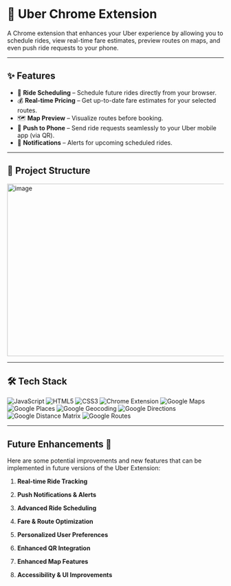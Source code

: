 # 🚖 Uber Chrome Extension  

A Chrome extension that enhances your Uber experience by allowing you to schedule rides, view real-time fare estimates, preview routes on maps, and even push ride requests to your phone.  

---


## ✨ Features  

- 🔔 **Ride Scheduling** – Schedule future rides directly from your browser.  
- 💰 **Real-time Pricing** – Get up-to-date fare estimates for your selected routes.  
- 🗺️ **Map Preview** – Visualize routes before booking.  
- 📱 **Push to Phone** – Send ride requests seamlessly to your Uber mobile app (via QR).  
- 📢 **Notifications** – Alerts for upcoming scheduled rides.  

---

## 📂 Project Structure  
<img width="600" height="400" alt="image" src="https://github.com/user-attachments/assets/857edb80-8502-48a1-a180-a6c8e0f3314e" />

---


## 🛠️ Tech Stack 

![JavaScript](https://img.shields.io/badge/JavaScript-Basic-yellow)  ![HTML5](https://img.shields.io/badge/HTML5-orange)  ![CSS3](https://img.shields.io/badge/CSS3-blue)  ![Chrome Extension](https://img.shields.io/badge/Chrome_Extension-API-green)  ![Google Maps](https://img.shields.io/badge/Google_Maps_API-red)  ![Google Places](https://img.shields.io/badge/Google_Places_API-lightgrey)  ![Google Geocoding](https://img.shields.io/badge/Google_Geocoding_API-brightgreen)  ![Google Directions](https://img.shields.io/badge/Google_Directions_API-blue) 
![Google Distance Matrix](https://img.shields.io/badge/Google_Distance_Matrix_API-blueviolet)  ![Google Routes](https://img.shields.io/badge/Google_Routes_API-darkred)  

---


## Future Enhancements 🚀

Here are some potential improvements and new features that can be implemented in future versions of the Uber Extension:

1. **Real-time Ride Tracking**  
 
2. **Push Notifications & Alerts**  

3. **Advanced Ride Scheduling**  

4. **Fare & Route Optimization**  

5. **Personalized User Preferences**

6. **Enhanced QR Integration** 

7. **Enhanced Map Features**  

8. **Accessibility & UI Improvements**  
   
